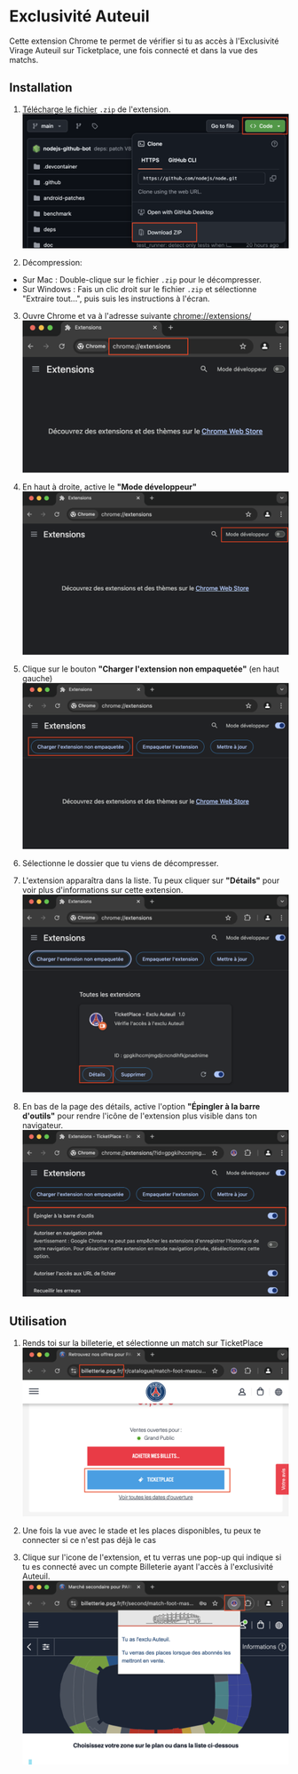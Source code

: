 # Exclusivité Auteuil

Cette extension Chrome te permet de vérifier si tu as accès à l'Exclusivité Virage Auteuil sur Ticketplace, une fois connecté et dans la vue des matchs.

## Installation

1. [Télécharge le fichier](https://github.com/paris-st-germain/ticketplace/archive/refs/heads/main.zip) `.zip` de l'extension.
   ![Alt text](tutoriel/step-0.png?raw=true "Title")

2. Décompression:
- Sur Mac : Double-clique sur le fichier `.zip` pour le décompresser.
- Sur Windows : Fais un clic droit sur le fichier `.zip` et sélectionne "Extraire tout...", puis suis les instructions à l'écran.

3. Ouvre Chrome et va à l'adresse suivante [chrome://extensions/](chrome://extensions/)
   ![Alt text](tutoriel/step-1.png?raw=true "Title")

4. En haut à droite, active le **"Mode développeur"**
   ![Alt text](tutoriel/step-2.png?raw=true "Title")

5. Clique sur le bouton **"Charger l'extension non empaquetée"** (en haut gauche)
   ![Alt text](tutoriel/step-3.png?raw=true "Title")

6. Sélectionne le dossier que tu viens de décompresser.
7. L'extension apparaîtra dans la liste. Tu peux cliquer sur **"Détails"** pour voir plus d'informations sur cette extension.
   ![Alt text](tutoriel/step-4.png?raw=true "Title")

8. En bas de la page des détails, active l'option **"Épingler à la barre d'outils"** pour rendre l'icône de l'extension plus visible dans ton navigateur.
   ![Alt text](tutoriel/step-5.png?raw=true "Title")

## Utilisation

1. Rends toi sur la billeterie, et sélectionne un match sur TicketPlace
   ![Alt text](tutoriel/step-6.png?raw=true "Title")

2. Une fois la vue avec le stade et les places disponibles, tu peux te connecter si ce n'est pas déjà le cas
3. Clique sur l'icone de l'extension, et tu verras une pop-up qui indique si tu es connecté avec un compte Billeterie ayant l'accès à l'exclusivité Auteuil.
   ![Alt text](tutoriel/step-7.png?raw=true "Title")
